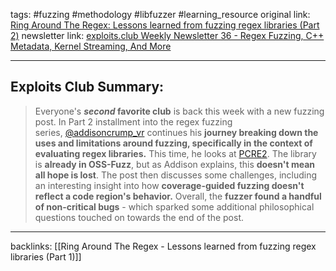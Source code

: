 tags: #fuzzing #methodology #libfuzzer #learning_resource
original link: [Ring Around The Regex: Lessons learned from fuzzing regex libraries (Part 2)](https://secret.club/2024/08/23/ring-around-the-regex-2.html?ref=blog.exploits.club)
newsletter link: [exploits.club Weekly Newsletter 36 - Regex Fuzzing, C++ Metadata, Kernel Streaming, And More](https://blog.exploits.club/exploits-club-weekly-newsletter-36-regex-fuzzing-c-metadata-kernel-streaming-and-more/)

---
## Exploits Club Summary:
> Everyone's **_second_ favorite club** is back this week with a new fuzzing post. In Part 2 installment into the regex fuzzing series, [@addisoncrump_vr](https://x.com/addisoncrump_vr?ref=blog.exploits.club) continues his **journey breaking down the uses and limitations around fuzzing, specifically in the context of evaluating regex libraries.** This time, he looks at [PCRE2](https://github.com/PCRE2Project/pcre2?ref=blog.exploits.club). The library is **already in OSS-Fuzz**, but as Addison explains, this **doesn't mean all hope is lost**. The post then discusses some challenges, including an interesting insight into how **coverage-guided fuzzing doesn't reflect a code region's behavior.** Overall, the **fuzzer found a handful of non-critical bugs** - which sparked some additional philosophical questions touched on towards the end of the post. 



---
backlinks:
[[Ring Around The Regex - Lessons learned from fuzzing regex libraries (Part 1)]]